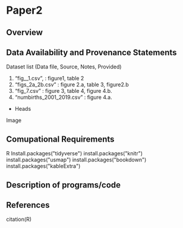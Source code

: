 # Paper2
## Overview

## Data Availability and Provenance Statements

Dataset list (Data file, Source, Notes, Provided)
1. “fig__1.csv”, : figure1, table 2
2. “figs_2a_2b.csv” : figure 2.a, table 3, figure2.b
3. “fig_7.csv” : figure 3, table 4, figure 4.b.
4. “numbirths_2001_2019.csv” : figure 4.a.

+ Heads

Image

## Comupational Requirements
R
Install.packages("tidyverse")
install.packages("knitr")
install.packages("usmap")
install.packages("bookdown")
install.packages("kableExtra")


## Description of programs/code

## References
citation(R)
